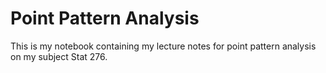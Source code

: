 # Point Pattern Analysis
This is my notebook containing my lecture notes for point pattern analysis on my subject Stat 276.